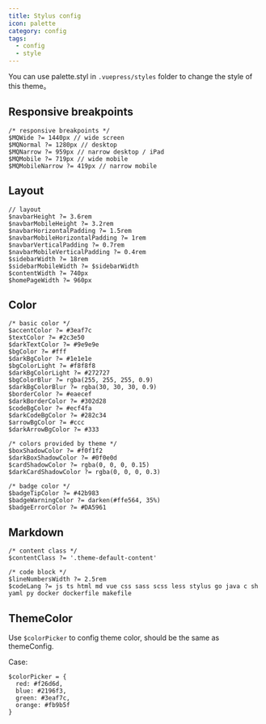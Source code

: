 ```yaml
---
title: Stylus config
icon: palette
category: config
tags:
  - config
  - style
---
```


You can use palette.styl in `.vuepress/styles` folder to change the style of this theme。

<!-- more -->

## Responsive breakpoints

```stylus
/* responsive breakpoints */
$MQWide ?= 1440px // wide screen
$MQNormal ?= 1280px // desktop
$MQNarrow ?= 959px // narrow desktop / iPad
$MQMobile ?= 719px // wide mobile
$MQMobileNarrow ?= 419px // narrow mobile
```

## Layout

```stylus
// layout
$navbarHeight ?= 3.6rem
$navbarMobileHeight ?= 3.2rem
$navbarHorizontalPadding ?= 1.5rem
$navbarMobileHorizontalPadding ?= 1rem
$navbarVerticalPadding ?= 0.7rem
$navbarMobileVerticalPadding ?= 0.4rem
$sidebarWidth ?= 18rem
$sidebarMobileWidth ?= $sidebarWidth
$contentWidth ?= 740px
$homePageWidth ?= 960px
```

## Color

```stylus
/* basic color */
$accentColor ?= #3eaf7c
$textColor ?= #2c3e50
$darkTextColor ?= #9e9e9e
$bgColor ?= #fff
$darkBgColor ?= #1e1e1e
$bgColorLight ?= #f8f8f8
$darkBgColorLight ?= #272727
$bgColorBlur ?= rgba(255, 255, 255, 0.9)
$darkBgColorBlur ?= rgba(30, 30, 30, 0.9)
$borderColor ?= #eaecef
$darkBorderColor ?= #302d28
$codeBgColor ?= #ecf4fa
$darkCodeBgColor ?= #282c34
$arrowBgColor ?= #ccc
$darkArrowBgColor ?= #333

/* colors provided by theme */
$boxShadowColor ?= #f0f1f2
$darkBoxShadowColor ?= #0f0e0d
$cardShadowColor ?= rgba(0, 0, 0, 0.15)
$darkCardShadowColor ?= rgba(0, 0, 0, 0.3)

/* badge color */
$badgeTipColor ?= #42b983
$badgeWarningColor ?= darken(#ffe564, 35%)
$badgeErrorColor ?= #DA5961
```

## Markdown

```stylus
/* content class */
$contentClass ?= '.theme-default-content'

/* code block */
$lineNumbersWidth ?= 2.5rem
$codeLang ?= js ts html md vue css sass scss less stylus go java c sh yaml py docker dockerfile makefile
```

## ThemeColor

Use `$colorPicker` to config theme color, should be the same as themeConfig.

Case:

```stylus
$colorPicker = {
  red: #f26d6d,
  blue: #2196f3,
  green: #3eaf7c,
  orange: #fb9b5f
}
```
